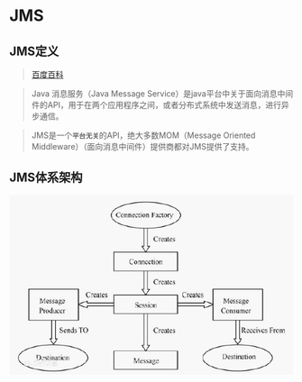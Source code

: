 # JMS
## JMS定义
> [百度百科](https://baike.baidu.com/item/JMS/2836691?fr=aladdin)

> Java 消息服务（Java Message Service）是java平台中关于面向消息中间件的API，用于在两个应用程序之间，或者分布式系统中发送消息，进行异步通信。

> JMS是一个<b>`平台无关`</b>的API，绝大多数MOM（Message Oriented Middleware）（面向消息中间件）提供商都对JMS提供了支持。

## JMS体系架构
![](../etc/JMS体系架构.png)
